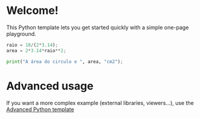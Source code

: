 # Welcome!

This Python template lets you get started quickly with a simple one-page playground.

```python runnable
raio = 18/(2*3.14);
area = 2*3.14*raio**2;

print("A área do circulo e ", area, "cm2");
```

# Advanced usage

If you want a more complex example (external libraries, viewers...), use the [Advanced Python template](https://tech.io/select-repo/429)

